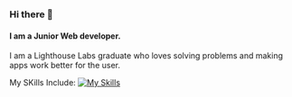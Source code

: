 ### Hi there 👋
#### I am a Junior Web developer.

I am a Lighthouse Labs graduate who loves solving problems and making apps work better for the user.

My SKills Include: [![My Skills](https://skills.thijs.gg/icons?i=js,html,css,react,nodejs,jquery,mongodb,ruby,rails,git)](https://skills.thijs.gg)


<!--
**sendd-k/sendd-k** is a ✨ _special_ ✨ repository because its `README.md` (this file) appears on your GitHub profile.

Here are some ideas to get you started:

- 🔭 I’m currently working on ...
- 🌱 I’m currently learning ...
- 👯 I’m looking to collaborate on ...
- 🤔 I’m looking for help with ...
- 💬 Ask me about ...
- 📫 How to reach me: ...
- 😄 Pronouns: ...
- ⚡ Fun fact: ...
-->
